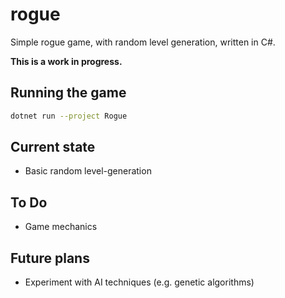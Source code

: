 # rogue

Simple rogue game, with random level generation, written in C#.

**This is a work in progress.**

## Running the game

```bash
dotnet run --project Rogue
```

## Current state

* Basic random level-generation

## To Do

* Game mechanics

## Future plans

* Experiment with AI techniques (e.g. genetic algorithms)
